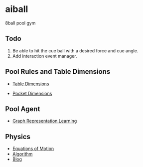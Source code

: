 # aiball
8ball pool gym

## Todo

1. Be able to hit the cue ball with a desired force and cue angle.
2. Add interaction event manager.

## Pool Rules and Table Dimensions

- [Table Dimensions](https://www.dimensions.com/element/8-foot-billiards-pool-table)

- [Pocket Dimensions](https://www.dimensions.com/element/billiards-pool-table-pockets)

## Pool Agent

  - [Graph Representation Learning](https://www.cs.mcgill.ca/~wlh/grl_book/files/GRL_Book.pdf)

## Physics
  - [Equations of Motion](https://ekiefl.github.io/2020/04/24/pooltool-theory/#--case-3-rolling)
  - [Algorithm](https://ekiefl.github.io/2020/12/20/pooltool-alg/)
  - [Blog](https://ekiefl.github.io/2020/04/24/pooltool-theory/)
